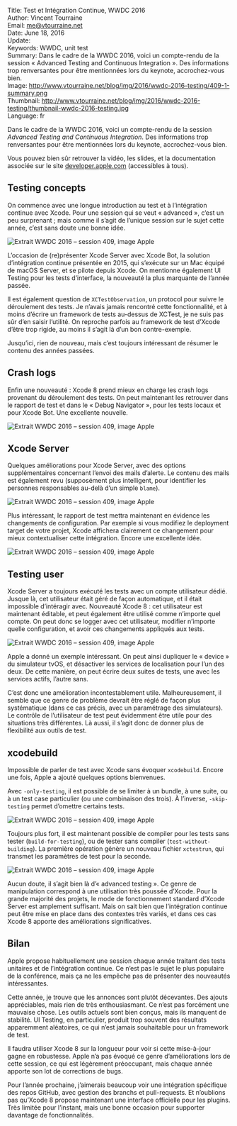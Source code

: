 Title:     Test et Intégration Continue, WWDC 2016  
Author:    Vincent Tourraine  
Email:     me@vtourraine.net  
Date:      June 18, 2016  
Update:    
Keywords:  WWDC, unit test    
Summary:   Dans le cadre de la WWDC 2016, voici un compte-rendu de la session « Advanced Testing and Continuous Integration ». Des informations trop renversantes pour être mentionnées lors du keynote, accrochez-vous bien.  
Image:     http://www.vtourraine.net/blog/img/2016/wwdc-2016-testing/409-1-summary.png  
Thumbnail: http://www.vtourraine.net/blog/img/2016/wwdc-2016-testing/thumbnail-wwdc-2016-testing.jpg  
Language:  fr  


Dans le cadre de la WWDC 2016, voici un compte-rendu de la session _Advanced Testing and Continuous Integration_. Des informations trop renversantes pour être mentionnées lors du keynote, accrochez-vous bien.

Vous pouvez bien sûr retrouver la vidéo, les slides, et la documentation associée sur le site [developer.apple.com](https://developer.apple.com/wwdc16/409) (accessibles à tous).


## Testing concepts

On commence avec une longue introduction au test et à l’intégration continue avec Xcode. Pour une session qui se veut « advanced », c’est un peu surprenant ; mais comme il s’agit de l’unique session sur le sujet cette année, c’est sans doute une bonne idée. 

![Extrait WWDC 2016 – session 409, image Apple](http://www.vtourraine.net/blog/img/2016/wwdc-2016-testing/409-1-summary.png)

L’occasion de (re)présenter Xcode Server avec Xcode Bot, la solution d’intégration continue présentée en 2015, qui s’exécute sur un Mac équipé de macOS Server, et se pilote depuis Xcode. On mentionne également UI Testing pour les tests d’interface, la nouveauté la plus marquante de l’année passée.

Il est également question de `XCTestObservation`, un protocol pour suivre le déroulement des tests. Je n’avais jamais rencontré cette fonctionnalité, et à moins d’écrire un framework de tests au-dessus de XCTest, je ne suis pas sûr d’en saisir l’utilité. On reproche parfois au framework de test d’Xcode d’être trop rigide, au moins il s’agit là d’un bon contre-exemple.

Jusqu’ici, rien de nouveau, mais c’est toujours intéressant de résumer le contenu des années passées.


## Crash logs

Enfin une nouveauté : Xcode 8 prend mieux en charge les crash logs provenant du déroulement des tests. On peut maintenant les retrouver dans le rapport de test et dans le « Debug Navigator », pour les tests locaux et pour Xcode Bot. Une excellente nouvelle.

![Extrait WWDC 2016 – session 409, image Apple](http://www.vtourraine.net/blog/img/2016/wwdc-2016-testing/409-2-crash-logs.png)


## Xcode Server

Quelques améliorations pour Xcode Server, avec des options supplémentaires concernant l’envoi des mails d’alerte. Le contenu des mails est également revu (supposément plus intelligent, pour identifier les personnes responsables au-delà d’un simple `blame`).

![Extrait WWDC 2016 – session 409, image Apple](http://www.vtourraine.net/blog/img/2016/wwdc-2016-testing/409-3-triggers.png)

Plus intéressant, le rapport de test mettra maintenant en évidence les changements de configuration. Par exemple si vous modifiez le deployment target de votre projet, Xcode affichera clairement ce changement pour mieux contextualiser cette intégration. Encore une excellente idée.

![Extrait WWDC 2016 – session 409, image Apple](http://www.vtourraine.net/blog/img/2016/wwdc-2016-testing/409-4-upgrade.png)


## Testing user

Xcode Server a toujours exécuté les tests avec un compte utilisateur dédié. Jusque là, cet utilisateur était géré de façon automatique, et il était impossible d’intéragir avec. Nouveauté Xcode 8 : cet utilisateur est maintenant éditable, et peut également être utilisé comme n’importe quel compte. On peut donc se logger avec cet utilisateur, modifier n’importe quelle configuration, et avoir ces changements appliqués aux tests.

![Extrait WWDC 2016 – session 409, image Apple](http://www.vtourraine.net/blog/img/2016/wwdc-2016-testing/409-5-testing-user.png)

Apple a donné un exemple intéressant. On peut ainsi dupliquer le « device » du simulateur tvOS, et désactiver les services de localisation pour l’un des deux. De cette manière, on peut écrire deux suites de tests, une avec les services actifs, l’autre sans.

C’est donc une amélioration incontestablement utile. Malheureusement, il semble que ce genre de problème devrait être réglé de façon plus systématique (dans ce cas précis, avec un paramétrage des simulateurs). Le contrôle de l’utilisateur de test peut évidemment être utile pour des situations très différentes. Là aussi, il s’agit donc de donner plus de flexibilité aux outils de test.


## xcodebuild

Impossible de parler de test avec Xcode sans évoquer `xcodebuild`. Encore une fois, Apple a ajouté quelques options bienvenues.

Avec `-only-testing`, il est possible de se limiter à un bundle, à une suite, ou à un test case particulier (ou une combinaison des trois). À l’inverse, `-skip-testing` permet d’omettre certains tests.

![Extrait WWDC 2016 – session 409, image Apple](http://www.vtourraine.net/blog/img/2016/wwdc-2016-testing/409-6-test-options.png)

Toujours plus fort, il est maintenant possible de compiler pour les tests sans tester (`build-for-testing`), ou de tester sans compiler (`test-without-building`). La première opération génère un nouveau fichier `xctestrun`, qui transmet les paramètres de test pour la seconde. 

![Extrait WWDC 2016 – session 409, image Apple](http://www.vtourraine.net/blog/img/2016/wwdc-2016-testing/409-7-xcodebuild.png)

Aucun doute, il s’agit bien là d’« advanced testing ». Ce genre de manipulation correspond à une utilisation très poussée d’Xcode. Pour la grande majorité des projets, le mode de fonctionnement standard d’Xcode Server est amplement suffisant. Mais on sait bien que l’intégration continue peut être mise en place dans des contextes très variés, et dans ces cas Xcode 8 apporte des améliorations significatives.


## Bilan

Apple propose habituellement une session chaque année traitant des tests unitaires et de l’intégration continue. Ce n’est pas le sujet le plus populaire de la conférence, mais ça ne les empêche pas de présenter des nouveautés intéressantes.

Cette année, je trouve que les annonces sont plutôt décevantes. Des ajouts appréciables, mais rien de très enthousiasmant. Ce n’est pas forcément une mauvaise chose. Les outils actuels sont bien conçus, mais ils manquent de stabilité. UI Testing, en particulier, produit trop souvent des résultats apparemment aléatoires, ce qui n’est jamais souhaitable pour un framework de test.

Il faudra utiliser Xcode 8 sur la longueur pour voir si cette mise-à-jour gagne en robustesse. Apple n’a pas évoqué ce genre d’améliorations lors de cette session, ce qui est légèrement préoccupant, mais chaque année apporte son lot de corrections de bugs.

Pour l’année prochaine, j’aimerais beaucoup voir une intégration spécifique des repos GitHub, avec gestion des branchs et pull-requests. Et n’oublions pas qu’Xcode 8 propose maintenant une interface officielle pour les plugins. Très limitée pour l’instant, mais une bonne occasion pour supporter davantage de fonctionnalités.
